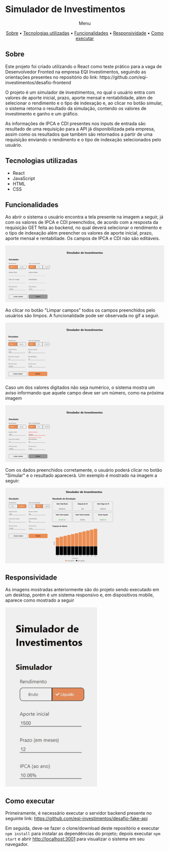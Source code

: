# Simulador de Investimentos

<p align="center">Menu</p>
<p align="center">
    <a href="#sobre">Sobre</a> •
    <a href="#tecnologias-utilizadas">Tecnologias utilizadas</a> •
    <a href="#funcionalidades">Funcionalidades</a> •
    <a href="#responsividade">Responsividade</a> •
    <a href="#como-executar">Como executar</a>
</p>

## Sobre

<p>Este projeto foi criado utilizando o React como teste prático para a vaga de Desenvolvedor Fronted na empresa EQI Investimentos, seguindo as orientações presentes no repositório do link: https://github.com/eqi-investimentos/desafio-frontend </p>
<p>O projeto é um simulador de investimentos, no qual o usuário entra com valores de aporte inicial, prazo, aporte mensal e rentabilidade, além de selecionar o rendimento e o tipo de indexação e, ao clicar no botão simular, o sistema retorna o resultado da simulação, contendo os valores de investimento e ganho e um gráfico.</p>
<p>As informações de IPCA e CDI presentes nos inputs de entrada são resultado de uma requisição para a API já disponibilizada pela empresa, assim como os resultados que também são retornados a partir de uma requisição enviando o rendimento e o tipo de indexação selecionados pelo usuário.</p>

## Tecnologias utilizadas
+ React
+ JavaScript
+ HTML
+ CSS

## Funcionalidades
<p>Ao abrir o sistema o usuário encontra a tela presente na imagem a seguir, já com os valores de IPCA e CDI preenchidos, de acordo com a resposta da requisição GET feita ao backend, no qual deverá selecionar o rendimento e o tipo de indexação além preencher os valores de aporte inicial, prazo, aporte mensal e rentabiliade. Os campos de IPCA e CDI não são editáveis.</p>
<img alt="homeScreen" title="homeScreen" src="./public/readme/home.PNG"/>

<p>Ao clicar no botão "Limpar campos" todos os campos preenchidos pelo usuários são limpos. A funcionalidade pode ser observada no gif a seguir.</p>
<img alt="clear" title="clear" src="./public/readme/clear.gif"/>

<p>Caso um dos valores digitados não seja numérico, o sistema mostra um aviso informando que aquele campo deve ser um número, como na próxima imagem</p>
<img alt="warning" title="warning" src="./public/readme/warning.PNG"/>

<p>Com os dados preenchidos corretamente, o usuário poderá clicar no botão "Simular" e o resultado aparecerá. Um exemplo é mostrado na imagem a seguir:</p>
<img alt="results" title="results" src="./public/readme/results.PNG"/>

## Responsividade
<p>As imagens mostradas anteriormente são do projeto sendo executado em um desktop, porém é um sistema responsivo e, em dispositivos mobile, aparece como mostrado a seguir</p>
<img alt="mobile" title="mobile" src="./public/readme/mobile.gif"/>

## Como executar

Primeiramente, é necessário executar o servidor backend presente no seguinte link: https://github.com/eqi-investimentos/desafio-fake-api

Em seguida, deve-se fazer o clone/download deste repositório e executar `npm install` para instalar as dependências do projeto; depois executar `npm start` e abrir [http://localhost:3001](http://localhost:3001) para visualizar o sistema em seu navegador.